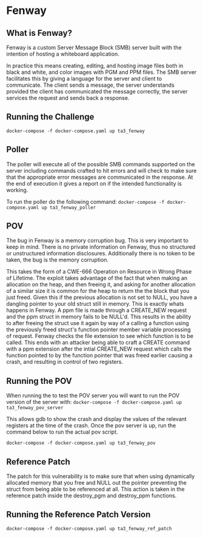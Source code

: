 # Fenway

## What is Fenway?
Fenway is a custom Server Message Block (SMB) server built with the intention of hosting a 
whiteboard application.

In practice this means creating, editing, and hosting image files both in black and white,
and color images with PGM and PPM files. The SMB server facilitates this by giving
a language for the server and client to communicate. The client sends a message, the
server understands provided the client has communicated the message correctly, the server 
services the request and sends back a response.

## Running the Challenge
`docker-compose -f docker-compose.yaml up ta3_fenway`


## Poller
The poller will execute all of the possible SMB commands supported on the server
including commands crafted to hit errors and will check to make sure that
the appropriate error messages are communicated in the response. At the end of execution
it gives a report on if the intended functionality is working.

To run the poller do the following command:
`docker-compose -f docker-compose.yaml up ta3_fenway_poller`

## POV
The bug in Fenway is a memory corruption bug. This is very important to keep in mind. There is 
no private information on Fenway, thus no structured or unstructured information disclosures.
Additionally there is no token to be taken, the bug is the memory corruption.

This takes the form of a CWE-666 Operation on Resource in Wrong Phase of Lifetime. The exploit
takes advantage of the fact that when making an allocation on the heap, and then freeing it, and
asking for another allocation of a similar size it is common for the heap to return the the block 
that you just freed. Given this if the previous allocation is not set to NULL, you have
a dangling pointer to your old struct still in memory. This is exactly whats happens in Fenway.
A ppm file is made through a CREATE_NEW request and the ppm struct in memory fails to be NULL'd.
This results in the ability to after freeing the struct use it again by way of a calling a 
function using the previously freed struct's function pointer member variable processing of request. 
Fenway checks the file extension to see which function is to be called. This ends with an attacker 
being able to craft a CREATE command with a ppm extension after the intial CREATE_NEW request which 
calls the function pointed to by the function pointer that was freed earlier causing a crash, 
and resulting in control of two registers.

## Running the POV
When running the to test the POV server you will want to run the POV version of 
the server with:
`docker-compose -f docker-compose.yaml up ta3_fenway_pov_server`

This allows gdb to show the crash and display the values of the relevant registers
at the time of the crash. Once the pov server is up, run the command below to run
the actual pov script.

`docker-compose -f docker-compose.yaml up ta3_fenway_pov`

## Reference Patch
The patch for this vulnerability is to make sure that when using dynamically allocated memory
that you free and NULL out the pointer preventing the struct from being able to be referenced
at all. This action is taken in the reference patch inside the destroy_pgm and destroy_ppm functions.

## Running the Reference Patch Version
`docker-compose -f docker-compose.yaml up ta3_fenway_ref_patch`

